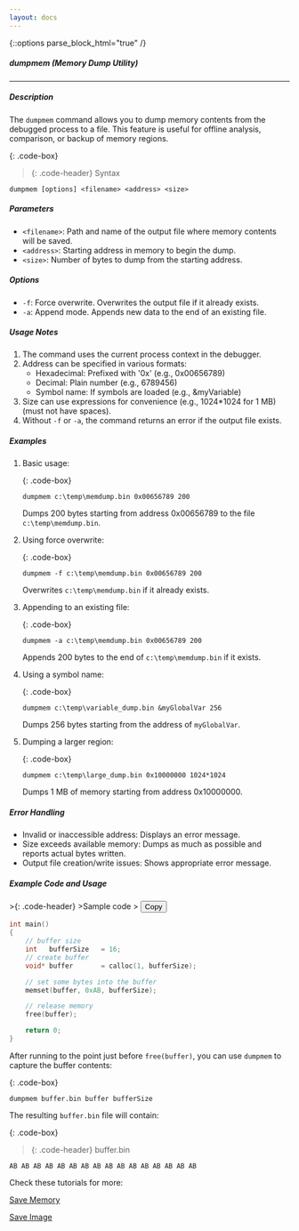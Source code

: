 ```yaml
---
layout: docs
---
```

{::options parse_block_html="true" /}

##### dumpmem (Memory Dump Utility)
---

##### Description
The `dumpmem` command allows you to dump memory contents from the debugged process to a file. This feature is useful for offline analysis, comparison, or backup of memory regions.

{: .code-box}
>{: .code-header}
>Syntax
```code
dumpmem [options] <filename> <address> <size>
```

##### Parameters

- `<filename>`: Path and name of the output file where memory contents will be saved.
- `<address>`: Starting address in memory to begin the dump.
- `<size>`: Number of bytes to dump from the starting address.

##### Options

- `-f`: Force overwrite. Overwrites the output file if it already exists.
- `-a`: Append mode. Appends new data to the end of an existing file.

##### Usage Notes

1. The command uses the current process context in the debugger.
2. Address can be specified in various formats:
   - Hexadecimal: Prefixed with '0x' (e.g., 0x00656789)
   - Decimal: Plain number (e.g., 6789456)
   - Symbol name: If symbols are loaded (e.g., &myVariable)
3. Size can use expressions for convenience (e.g., 1024*1024 for 1 MB) (must not have spaces).
4. Without `-f` or `-a`, the command returns an error if the output file exists.

##### Examples

1. Basic usage:

   {: .code-box}
   ```
   dumpmem c:\temp\memdump.bin 0x00656789 200
   ```
   Dumps 200 bytes starting from address 0x00656789 to the file `c:\temp\memdump.bin`.

2. Using force overwrite:

   {: .code-box}
   ```
   dumpmem -f c:\temp\memdump.bin 0x00656789 200
   ```
   Overwrites `c:\temp\memdump.bin` if it already exists.

3. Appending to an existing file:

   {: .code-box}
   ```
   dumpmem -a c:\temp\memdump.bin 0x00656789 200
   ```
   Appends 200 bytes to the end of `c:\temp\memdump.bin` if it exists.

4. Using a symbol name:

   {: .code-box}
   ```
   dumpmem c:\temp\variable_dump.bin &myGlobalVar 256
   ```
   Dumps 256 bytes starting from the address of `myGlobalVar`.

5. Dumping a larger region:

   {: .code-box}
   ```
   dumpmem c:\temp\large_dump.bin 0x10000000 1024*1024
   ```
   Dumps 1 MB of memory starting from address 0x10000000.

##### Error Handling

- Invalid or inaccessible address: Displays an error message.
- Size exceeds available memory: Dumps as much as possible and reports actual bytes written.
- Output file creation/write issues: Shows appropriate error message.

##### Example Code and Usage

<div class="code-box">
>{: .code-header}
>Sample code
> <button onclick="copyCode(this)" class="copy-button">Copy</button>

```cpp
int main()
{
    // buffer size
    int   bufferSize   = 16;
    // create buffer
    void* buffer       = calloc(1, bufferSize);

    // set some bytes into the buffer
    memset(buffer, 0xAB, bufferSize);

    // release memory
    free(buffer);

    return 0;
}
```
</div>

After running to the point just before `free(buffer)`, you can use `dumpmem` to capture the buffer contents:

{: .code-box}
```
dumpmem buffer.bin buffer bufferSize
```

The resulting `buffer.bin` file will contain:

{: .code-box}
>{: .code-header}
>buffer.bin
```
AB AB AB AB AB AB AB AB AB AB AB AB AB AB AB AB
```

Check these tutorials for more:

[Save Memory](/pages/tutorials/dumpbuffer.html)

[Save Image](/pages/tutorials/dumpimg.html)
